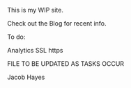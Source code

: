 This is my WIP site.

Check out the Blog for recent info.

To do:

Analytics
SSL https

FILE TO BE UPDATED AS TASKS OCCUR

Jacob Hayes
